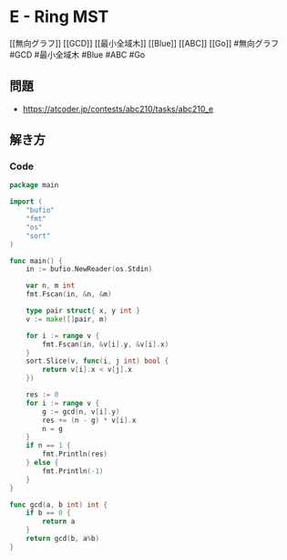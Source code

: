 # E - Ring MST
[[無向グラフ]] [[GCD]] [[最小全域木]] [[Blue]] [[ABC]] [[Go]]
#無向グラフ #GCD #最小全域木 #Blue #ABC #Go 

## 問題
- https://atcoder.jp/contests/abc210/tasks/abc210_e

## 解き方
### Code
```go
package main

import (
	"bufio"
	"fmt"
	"os"
	"sort"
)

func main() {
	in := bufio.NewReader(os.Stdin)

	var n, m int
	fmt.Fscan(in, &n, &m)

	type pair struct{ x, y int }
	v := make([]pair, m)

	for i := range v {
		fmt.Fscan(in, &v[i].y, &v[i].x)
	}
	sort.Slice(v, func(i, j int) bool {
		return v[i].x < v[j].x
	})

	res := 0
	for i := range v {
		g := gcd(n, v[i].y)
		res += (n - g) * v[i].x
		n = g
	}
	if n == 1 {
		fmt.Println(res)
	} else {
		fmt.Println(-1)
	}
}

func gcd(a, b int) int {
	if b == 0 {
		return a
	}
	return gcd(b, a%b)
}
```